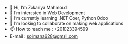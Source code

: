 - 👋 Hi, I’m Zakariya Mahmoud
- 👀 I’m interested in  Web Development 
- 🌱 I’m currently learning .NET Coer, Python Odoo 
- 💞️ I’m looking to collaborate on making web applications 
- 📫 How to reach me : +201023394599
-   E-mail : solimana628@gmail.com

<!---
zakaria94/zakaria is a ✨ special ✨ repository because its `README.md` (this file) appears on your GitHub profile.
You can click the Preview link to take a look at your changes.
--->
